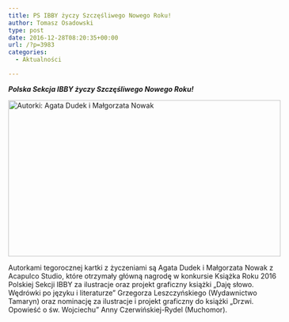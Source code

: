 ```yaml
---
title: PS IBBY życzy Szczęśliwego Nowego Roku!
author: Tomasz Osadowski
type: post
date: 2016-12-28T08:20:35+00:00
url: /?p=3983
categories:
  - Aktualności

---
```

**_Polska Sekcja IBBY życzy Szczęśliwego Nowego Roku!_**

<div id="attachment_3984" style="width: 560px" class="wp-caption alignnone">
  <img class="wp-image-3984" src="http://www.ibby.pl/wp-content/uploads/2016/12/IBBY-800x459.jpg" alt="Autorki: Agata Dudek i Małgorzata Nowak" width="550" height="316" srcset="http://www.ibby.pl/wp-content/uploads/2016/12/IBBY-800x459.jpg 800w, http://www.ibby.pl/wp-content/uploads/2016/12/IBBY-150x86.jpg 150w, http://www.ibby.pl/wp-content/uploads/2016/12/IBBY-300x172.jpg 300w, http://www.ibby.pl/wp-content/uploads/2016/12/IBBY-768x441.jpg 768w" sizes="(max-width: 550px) 100vw, 550px" />
  
  <p class="wp-caption-text">
    Autorkami tegorocznej kartki z życzeniami są Agata Dudek i Małgorzata Nowak z Acapulco Studio, które otrzymały główną nagrodę w konkursie Książka Roku 2016 Polskiej Sekcji IBBY za ilustracje oraz projekt graficzny książki &#8222;Daję słowo. Wędrówki po języku i literaturze&#8221; Grzegorza Leszczyńskiego (Wydawnictwo Tamaryn) oraz nominację za ilustracje i projekt graficzny do książki &#8222;Drzwi. Opowieść o św. Wojciechu&#8221; Anny Czerwińskiej-Rydel (Muchomor).
  </p>
</div>